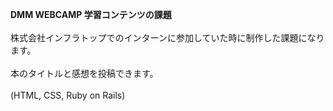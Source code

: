 <strong>DMM WEBCAMP 学習コンテンツの課題</strong><br>
<br>
株式会社インフラトップでのインターンに参加していた時に制作した課題になります。<br>
<br>
本のタイトルと感想を投稿できます。<br>
<br>
(HTML, CSS, Ruby on Rails)
